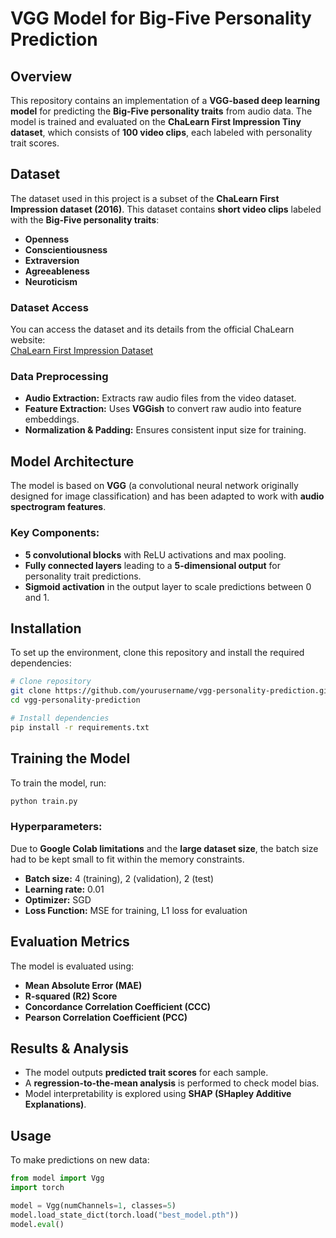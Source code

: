 # VGG Model for Big-Five Personality Prediction

## Overview
This repository contains an implementation of a **VGG-based deep learning model** for predicting the **Big-Five personality traits** from audio data. The model is trained and evaluated on the **ChaLearn First Impression Tiny dataset**, which consists of **100 video clips**, each labeled with personality trait scores.

## Dataset
The dataset used in this project is a subset of the **ChaLearn First Impression dataset (2016)**. This dataset contains **short video clips** labeled with the **Big-Five personality traits**:
- **Openness**
- **Conscientiousness**
- **Extraversion**
- **Agreeableness**
- **Neuroticism**

### Dataset Access
You can access the dataset and its details from the official ChaLearn website:  
[ChaLearn First Impression Dataset](https://chalearnlap.cvc.uab.cat/dataset/24/description/)

### Data Preprocessing
- **Audio Extraction:** Extracts raw audio files from the video dataset.
- **Feature Extraction:** Uses **VGGish** to convert raw audio into feature embeddings.
- **Normalization & Padding:** Ensures consistent input size for training.

## Model Architecture
The model is based on **VGG** (a convolutional neural network originally designed for image classification) and has been adapted to work with **audio spectrogram features**.

### Key Components:
- **5 convolutional blocks** with ReLU activations and max pooling.
- **Fully connected layers** leading to a **5-dimensional output** for personality trait predictions.
- **Sigmoid activation** in the output layer to scale predictions between 0 and 1.

## Installation
To set up the environment, clone this repository and install the required dependencies:
```bash
# Clone repository
git clone https://github.com/yourusername/vgg-personality-prediction.git
cd vgg-personality-prediction

# Install dependencies
pip install -r requirements.txt
```

## Training the Model
To train the model, run:
```bash
python train.py
```
### Hyperparameters:
Due to **Google Colab limitations** and the **large dataset size**, the batch size had to be kept small to fit within the memory constraints.
- **Batch size:** 4 (training), 2 (validation), 2 (test)
- **Learning rate:** 0.01
- **Optimizer:** SGD
- **Loss Function:** MSE for training, L1 loss for evaluation

## Evaluation Metrics
The model is evaluated using:
- **Mean Absolute Error (MAE)**
- **R-squared (R2) Score**
- **Concordance Correlation Coefficient (CCC)**
- **Pearson Correlation Coefficient (PCC)**

## Results & Analysis
- The model outputs **predicted trait scores** for each sample.
- A **regression-to-the-mean analysis** is performed to check model bias.
- Model interpretability is explored using **SHAP (SHapley Additive Explanations)**.

## Usage
To make predictions on new data:
```python
from model import Vgg
import torch

model = Vgg(numChannels=1, classes=5)
model.load_state_dict(torch.load("best_model.pth"))
model.eval()
```

